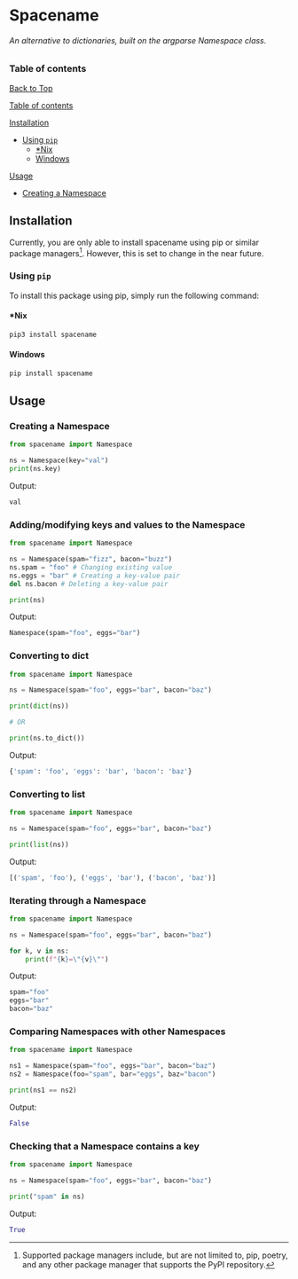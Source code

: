 # Spacename
###### *An alternative to dictionaries, built on the argparse Namespace class.*

### Table of contents
[Back to Top](#spacename)

[Table of contents](#table-of-contents)

[Installation](#installation)
- [Using `pip`](#using-pip)
	- [*Nix](#nix)
	- [Windows](#windows)

[Usage](#usage)
- [Creating a Namespace](#creating-a-namespace)


## Installation
Currently, you are only able to install spacename using pip or similar package managers[^1]. However, this is set to change in the near future.

### Using `pip`
To install this package using pip, simply run the following command:

#### *Nix
```bash
pip3 install spacename
```

#### Windows
```cmd
pip install spacename
```


## Usage

### Creating a Namespace

```py
from spacename import Namespace

ns = Namespace(key="val")
print(ns.key)
```
Output:
```py
val
```

### Adding/modifying keys and values to the Namespace

```py
from spacename import Namespace

ns = Namespace(spam="fizz", bacon="buzz")
ns.spam = "foo" # Changing existing value
ns.eggs = "bar" # Creating a key-value pair
del ns.bacon # Deleting a key-value pair

print(ns)
```
Output:
```py
Namespace(spam="foo", eggs="bar")
```

### Converting to dict

```py
from spacename import Namespace

ns = Namespace(spam="foo", eggs="bar", bacon="baz")

print(dict(ns))

# OR

print(ns.to_dict())
```
Output:
```py
{'spam': 'foo', 'eggs': 'bar', 'bacon': 'baz'}
```

### Converting to list

```py
from spacename import Namespace

ns = Namespace(spam="foo", eggs="bar", bacon="baz")

print(list(ns))
```
Output:
```py
[('spam', 'foo'), ('eggs', 'bar'), ('bacon', 'baz')]
```

### Iterating through a Namespace

```py
from spacename import Namespace

ns = Namespace(spam="foo", eggs="bar", bacon="baz")

for k, v in ns:
	print(f"{k}=\"{v}\"")
```
Output:
```py
spam="foo"
eggs="bar"
bacon="baz"
```

### Comparing Namespaces with other Namespaces

```py
from spacename import Namespace

ns1 = Namespace(spam="foo", eggs="bar", bacon="baz")
ns2 = Namespace(foo="spam", bar="eggs", baz="bacon")

print(ns1 == ns2)
```
Output:
```py
False
```

### Checking that a Namespace contains a key

```py
from spacename import Namespace

ns = Namespace(spam="foo", eggs="bar", bacon="baz")

print("spam" in ns)
```
Output:
```py
True
```

[^1]: Supported package managers include, but are not limited to, pip, poetry, and any other package manager that supports the PyPI repository.